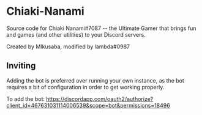 # Chiaki-Nanami

Source code for Chiaki Nanami#7087 -- the Ultimate Gamer that brings fun and games (and other utilities) to your Discord servers.

Created by MIkusaba, modified by lambda#0987


## Inviting
Adding the bot is preferred over running your own instance, as the bot requires a bit of configuration in order to get working properly.

To add the bot:
https://discordapp.com/oauth2/authorize?client_id=467631031114006539&scope=bot&permissions=18496
